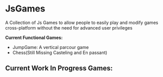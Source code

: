 # JsGames
A Collection of Js Games to allow people to easily play and modify games cross-platform without the need for advanced user privileges 

<b>Current Functional Games:</b>
- JumpGame: A vertical parcour game
- Chess(Still Missing Casteling and En passant)



<b>Current Work In Progress Games:</b>
- 
